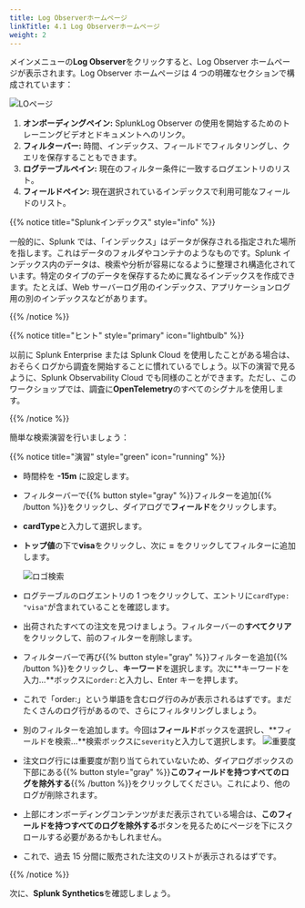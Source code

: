 ```yaml
---
title: Log Observerホームページ
linkTitle: 4.1 Log Observerホームページ
weight: 2
---
```


メインメニューの**Log Observer**をクリックすると、Log Observer ホームページが表示されます。Log Observer ホームページは 4 つの明確なセクションで構成されています：

![LOページ](../images/log-observer-main.png)

1. **オンボーディングペイン:** SplunkLog Observer の使用を開始するためのトレーニングビデオとドキュメントへのリンク。
2. **フィルターバー:** 時間、インデックス、フィールドでフィルタリングし、クエリを保存することもできます。
3. **ログテーブルペイン:** 現在のフィルター条件に一致するログエントリのリスト。
4. **フィールドペイン:** 現在選択されているインデックスで利用可能なフィールドのリスト。

{{% notice title="Splunkインデックス" style="info" %}}

一般的に、Splunk では、「インデックス」はデータが保存される指定された場所を指します。これはデータのフォルダやコンテナのようなものです。Splunk インデックス内のデータは、検索や分析が容易になるように整理され構造化されています。特定のタイプのデータを保存するために異なるインデックスを作成できます。たとえば、Web サーバーログ用のインデックス、アプリケーションログ用の別のインデックスなどがあります。

{{% /notice %}}

{{% notice title="ヒント" style="primary" icon="lightbulb" %}}

以前に Splunk Enterprise または Splunk Cloud を使用したことがある場合は、おそらくログから調査を開始することに慣れているでしょう。以下の演習で見るように、Splunk Observability Cloud でも同様のことができます。ただし、このワークショップでは、調査に**OpenTelemetry**のすべてのシグナルを使用します。

{{% /notice %}}

簡単な検索演習を行いましょう：

{{% notice title="演習" style="green" icon="running" %}}

- 時間枠を **-15m** に設定します。
- フィルターバーで{{% button style="gray" %}}フィルターを追加{{% /button %}}をクリックし、ダイアログで**フィールド**をクリックします。
- **cardType**と入力して選択します。
- **トップ値**の下で**visa**をクリックし、次に **=** をクリックしてフィルターに追加します。

  ![ロゴ検索](../images/log-filter-bar.png?width=920px)

- ログテーブルのログエントリの 1 つをクリックして、エントリに`cardType: "visa"`が含まれていることを確認します。
- 出荷されたすべての注文を見つけましょう。フィルターバーの**すべてクリア**をクリックして、前のフィルターを削除します。
- フィルターバーで再び{{% button style="gray" %}}フィルターを追加{{% /button %}}をクリックし、**キーワード**を選択します。次に**キーワードを入力...**ボックスに`order:`と入力し、Enter キーを押します。
- これで「order:」という単語を含むログ行のみが表示されるはずです。まだたくさんのログ行があるので、さらにフィルタリングしましょう。
- 別のフィルターを追加します。今回は**フィールド**ボックスを選択し、**フィールドを検索...**検索ボックスに`severity`と入力して選択します。
  ![重要度](../images/find-severity.png?width=15vw&classes=left)
- 注文ログ行には重要度が割り当てられていないため、ダイアログボックスの下部にある{{% button style="gray" %}}**このフィールドを持つすべてのログを除外する**{{% /button %}}をクリックしてください。これにより、他のログが削除されます。
- 上部にオンボーディングコンテンツがまだ表示されている場合は、**このフィールドを持つすべてのログを除外する**ボタンを見るためにページを下にスクロールする必要があるかもしれません。
- これで、過去 15 分間に販売された注文のリストが表示されるはずです。

{{% /notice %}}

次に、**Splunk Synthetics**を確認しましょう。
